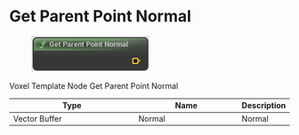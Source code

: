 # Get Parent Point Normal

<div align="left" data-full-width="false">

<figure><img src="Get_Parent_Point_Normal.png" alt=""><figcaption></figcaption></figure>

</div>

Voxel Template Node Get Parent Point Normal

<table>
<thead><tr><th width="250">Type</th><th width="200">Name</th><th>Description</th></tr></thead>
<tbody>
<tr><td>Vector Buffer</td><td>Normal</td><td>Normal</td></tr>
</tbody>
</table>